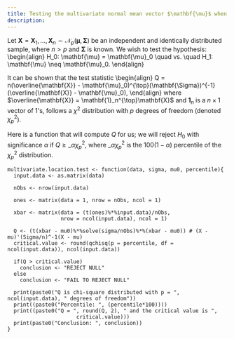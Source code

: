 ```yaml
---
title: Testing the multivariate normal mean vector $\mathbf{\mu}$ when the covariance matrix $\mathbf{\Sigma}$ is known
description: 
---
```


Let $\mathbf{X} = \mathbf{X}_1, \ldots, \mathbf{X}_n \sim \mathcal{N}_p(\mathbf{\mu}, \mathbf{\Sigma})$ be an independent and identically distributed sample, where $n > p$ and $\mathbf{\Sigma}$ is known. We wish to test the hypothesis:
\begin{align}
H_0: \mathbf{\mu} = \mathbf{\mu}_0 \quad vs. \quad H_1: \mathbf{\mu} \neq \mathbf{\mu}_0.
\end{align}

It can be shown that the test statistic 
\begin{align}
  Q = n(\overline{\mathbf{X}} - \mathbf{\mu}_0)^{\top}(\mathbf{\Sigma})^{-1}(\overline{\mathbf{X}} - \mathbf{\mu}_0),
\end{align}
where $\overline{\mathbf{X}} = \mathbf{1}_n^{\top}\mathbf{X}$ and $\mathbf{1}_n$ is a $n \times 1$ vector of 1's, follows a $\chi^2$ distribution with $p$ degrees of freedom (denoted $\chi^2_p$). 

Here is a function that will compute $Q$ for us; we will reject $H_0$ with significance $\alpha$ if $Q \geq \_\alpha\chi^2_p$, where $\_\alpha\chi^2_p$ is the $100(1-\alpha)$ percentile of the $\chi^2_p$ distribution. 

```{r}
multivariate.location.test <- function(data, sigma, mu0, percentile){
  input.data <- as.matrix(data)
  
  nObs <- nrow(input.data)
  
  ones <- matrix(data = 1, nrow = nObs, ncol = 1)
  
  xbar <- matrix(data = (t(ones)%*%input.data)/nObs, 
                 nrow = ncol(input.data), ncol = 1)
  
  Q <- (t(xbar - mu0)%*%solve(sigma/nObs)%*%(xbar - mu0)) # (X - mu)'(Sigma/n)^-1(X - mu)
  critical.value <- round(qchisq(p = percentile, df = ncol(input.data)), ncol(input.data))
  
  if(Q > critical.value)
    conclusion <- "REJECT NULL"
  else 
    conclusion <- "FAIL TO REJECT NULL"
  
  print(paste0("Q is chi-square distributed with p = ", ncol(input.data), " degrees of freedom"))
  print((paste0("Percentile: ", (percentile*100))))
  print((paste0("Q = ", round(Q, 2), " and the critical value is ", 
                      critical.value)))
  print(paste0("Conclusion: ", conclusion))
}
```
